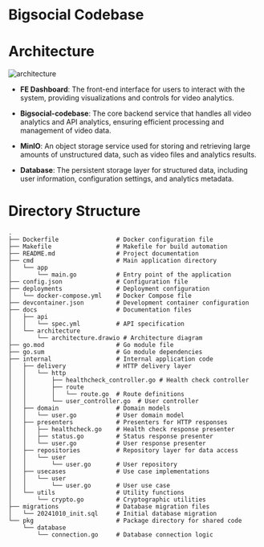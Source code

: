 # Bigsocial Codebase

# Architecture
![architecture](docs/assets/arch.png)
- **FE Dashboard**: The front-end interface for users to interact with the system, providing visualizations and controls for video analytics.

- **Bigsocial-codebase**: The core backend service that handles all video analytics and API analytics, ensuring efficient processing and management of video data.

- **MinIO**: An object storage service used for storing and retrieving large amounts of unstructured data, such as video files and analytics results.

- **Database**: The persistent storage layer for structured data, including user information, configuration settings, and analytics metadata.

# Directory Structure

```plaintext
.
├── Dockerfile                # Docker configuration file
├── Makefile                  # Makefile for build automation
├── README.md                 # Project documentation
├── cmd                       # Main application directory
│   └── app
│       └── main.go           # Entry point of the application
├── config.json               # Configuration file
├── deployments               # Deployment configuration
│   └── docker-compose.yml    # Docker Compose file
├── devcontainer.json         # Development container configuration
├── docs                      # Documentation files
│   ├── api
│   │   └── spec.yml          # API specification
│   └── architecture
│       └── architecture.drawio # Architecture diagram
├── go.mod                    # Go module file
├── go.sum                    # Go module dependencies
├── internal                  # Internal application code
│   ├── delivery              # HTTP delivery layer
│   │   └── http
│   │       ├── healthcheck_controller.go # Health check controller
│   │       ├── route
│   │       │   └── route.go  # Route definitions
│   │       └── user_controller.go  # User controller
│   ├── domain                # Domain models
│   │   └── user.go           # User domain model
│   ├── presenters            # Presenters for HTTP responses
│   │   ├── healthcheck.go    # Health check response presenter
│   │   ├── status.go         # Status response presenter
│   │   └── user.go           # User response presenter
│   ├── repositories          # Repository layer for data access
│   │   └── user
│   │       └── user.go       # User repository
│   ├── usecases              # Use case implementations
│   │   └── user
│   │       └── user.go       # User use case
│   └── utils                 # Utility functions
│       └── crypto.go         # Cryptographic utilities
├── migrations                # Database migration files
│   └── 20241010_init.sql     # Initial database migration
└── pkg                       # Package directory for shared code
    └── database
        └── connection.go     # Database connection logic
